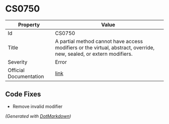 # CS0750

| Property               | Value                                                                                                                |
| ---------------------- | -------------------------------------------------------------------------------------------------------------------- |
| Id                     | CS0750                                                                                                               |
| Title                  | A partial method cannot have access modifiers or the virtual, abstract, override, new, sealed, or extern modifiers\. |
| Severity               | Error                                                                                                                |
| Official Documentation | [link](http://docs.microsoft.com/en-us/dotnet/csharp/misc/cs0750)                                                    |

## Code Fixes

* Remove invalid modifier

*\(Generated with [DotMarkdown](http://github.com/JosefPihrt/DotMarkdown)\)*